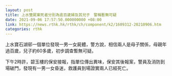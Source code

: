 ```yaml
---
layout: post
title: 上水雙屍案死者分別為逾百歲婦及其兒子　警稱暫無可疑
date: 2021-09-06 17:57:50.000000000 +08:00
link: https://news.rthk.hk/rthk/ch/component/k2/1609312-20210906.htm
categories: rthk
---
```


上水寶石湖邨一個單位發現一男一女屍體，警方說，相信兩人是母子關係，母親年過百歲，兒子約60多歲，初步調查暫無可疑。

下午2時許，碧玉樓的保安接報，指單位傳出異味，保安其後報案，警員及消防到場破門，發現有一男一女昏迷，救護員到場證實兩人已經死亡。
